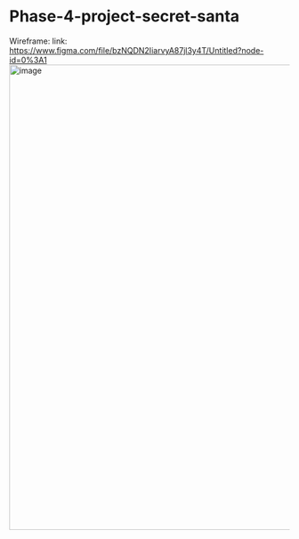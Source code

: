 # Phase-4-project-secret-santa
Wireframe:
link: https://www.figma.com/file/bzNQDN2IiarvyA87jl3y4T/Untitled?node-id=0%3A1
<img width="837" alt="image" src="https://user-images.githubusercontent.com/61214246/163643399-c79d5092-b492-43e1-adce-8fd047508be8.png">


